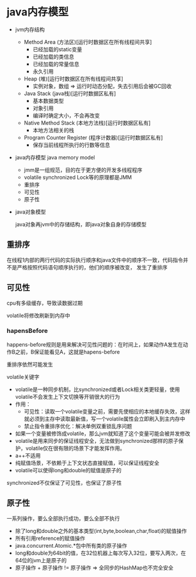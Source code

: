 # java内存模型

- jvm内存结构

  - Method Area (方法区)[运行时数据区在所有线程间共享]
    - 已经加载的static变量
    - 已经加载的类信息
    - 已经加载的常量信息
    - 永久引用
  - Heap (堆)[运行时数据区在所有线程间共享]
    - 实例对象，数组 => 运行时动态分配，失去引用后会被GC回收
  - Java Stack (java栈)[运行时数据区私有]
    - 基本数据类型
    - 对象引用
    - 编译时确定大小，不会再改变
  - Native Method Stack (本地方法栈)[运行时数据区私有]
    - 本地方法相关的栈
  - Program Counter Register (程序计数器)[运行时数据区私有]
    - 保存当前线程所执行的行数等信息

- java内存模型 java memory model

  - jmm是一组规范，目的在于更方便的开发多线程程序
  - volatile synchronized Lock等的原理都是JMM
  - 重排序
  - 可见性
  - 原子性

- java对象模型

  java对象再jvm中的存储结构，即java对象自身的存储模型



## 重排序

在线程1内部的两行代码的实际执行顺序和java文件中的顺序不一致，代码指令并不是严格按照代码语句顺序执行的，他们的顺序被改变， 发生了重排序

## 可见性

cpu有多级缓存，导致读数据过期

volatile将修改刷新到内存中

### hapensBefore

happens-before规则是用来解决可见性问题的：在时间上，如果动作A发生在动作B之前，B保证能看见A，这就是hapens-before

重排序依然可能发生

volatile关键字

- volatile是一种同步机制，比synchronized或者Lock相关类更轻量，使用volatile不会发生上下文切换等开销很大的行为
- 作用：
  - 可见性：读取一个volatile变量之前，需要先使相应的本地缓存失效，这样就必须到主存中读取最新值，写一个volatile属性会立即刷入到主内存中
  - 禁止指令重排序优化：解决单例双重锁乱序问题
- 如果一个变量被修饰成volatile，那么jvm就知道了这个变量可能会被并发修改
- volatile是用来同步的保证线程安全，无法做到synchronized那样的原子保护，volatile仅在很有限的场景下才能发挥作用。
- a++不适用
- 纯赋值场景，不依赖于上下文状态直接赋值，可以保证线程安全
- volatile可以使得long和double的赋值是原子的

synchronized不仅保证了可见性，也保证了原子性

## 原子性

一系列操作，要么全部执行成功，要么全部不执行



- 除了long和double之外的基本类型(int,byte,boolean,char,float)的赋值操作
- 所有引用reference的赋值操作
- java.concurrent.Atomic.*包中所有类的原子操作
- long和double为64bit的值，在32位机器上每次写入32位，要写入两次，在64位的jvm上是原子的
- 原子操作 + 原子操作 != 原子操作 => 全同步的HashMap也不完全安全

